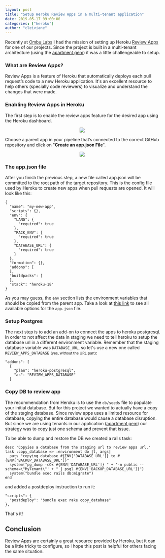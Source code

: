 ```yaml
---
layout: post
title: "Setup Heroku Review Apps in a multi-tenant application"
date: 2019-05-17 09:00:00
categories: ["heroku"]
author: "cleiviane"
---
```


Recently at [Ombu Labs](https://www.ombulabs.com) I had the mission of setting up Heroku [Review Apps](https://devcenter.heroku.com/articles/github-integration-review-apps) for one of our projects. Since the project is built in a multi-tenant architecture (using the [apartment gem](https://github.com/influitive/apartment)) it was a little challengeable to setup.

### What are Review Apps?
Review Apps is a feature of Heroku that automatically deploys each pull request’s code to a new Heroku application. It's an excellent resource to help others (specially code reviewers) to visualize and understand the changes that were made.

<!--more-->

### Enabling Review Apps in Heroku
The first step is to enable the review apps feature for the desired app using the Heroku dashboard.

<div style="text-align: center; width: 500px;">
  <img src="/blog/assets/images/heroku/enable-review-apps.png">
</div>

Choose a parent app in your pipeline that’s connected to the correct GitHub repository and click on "**Create an app.json File**".

<div style="text-align: center; width: 500px;">
  <img src="/blog/assets/images/heroku/enable-review-apps-step-2.png">
</div>

### The app.json file

After you finish the previous step, a new file called app.json will be committed to the root path of the target repository. This is the config file used by Heroku to create new apps when pull requests are opened. It will look like this:

```
{
  "name": "my-new-app",
  "scripts": {},
  "env": {
    "LANG": {
      "required": true
    },
    "RACK_ENV": {
      "required": true
    },
    "DATABASE_URL": {
      "required": true
    }
  },
  "formation": {},
  "addons": [
  ],
  "buildpacks": [
  ],
  "stack": "heroku-18"
}
```

As you may guess, the `env` section lists the environment variables that should be copied from the parent app. Take a look at [this link](https://devcenter.heroku.com/articles/github-integration-review-apps#the-app-json-file) to see all available options for the `app.json` file.

### Setup Postgres
The next step is to add an add-on to connect the apps to heroku postgresql. In order to not affect the data in staging we need to tell heroku to setup the database url in a different environment variable. Remember that the staging database variable was `DATABASE_URL`, so let's use a new one called `REVIEW_APPS_DATABASE` <small>(yes, without the URL part)</small>:

```
"addons": [
  {
    "plan": "heroku-postgresql",
    "as": "REVIEW_APPS_DATABASE"
  }
```

### Copy DB to review app

The recommendation from Heroku is to use the `db/seeds` file to populate your initial database. But for this project we wanted to actually have a copy of the staging database. Since review apps uses a limited resource for database, copying the entire database would cause a database disruption. But since we are using tenants in our application ([apartment gem](https://github.com/influitive/apartment)) our strategy was to copy just one schema and prevent that issue.

To be able to dump and restore the DB we created a rails task:

```
desc 'Copyies a database from the staging url to review apps url.'
task :copy_database => :environment do |t, args|
  puts "copying database #{ENV['DATABASE_URL']} to #{ENV['BACKUP_DATABASE_URL']}"
  system("pg_dump -cOx #{ENV['DATABASE_URL']} " + '-n public --schema=\"MyTenant\"' + " | psql #{ENV['BACKUP_DATABASE_URL']}")
  system("bundle exec rails db:migrate")
end

```

and added a postdeploy instruction to run it:

```
"scripts": {
  "postdeploy": "bundle exec rake copy_database"
},
```

That's it!

## Conclusion

Review Apps are certainly a great resource provided by Heroku, but it can be a little tricky to configure, so I hope this post is helpful for others facing the same situation.
